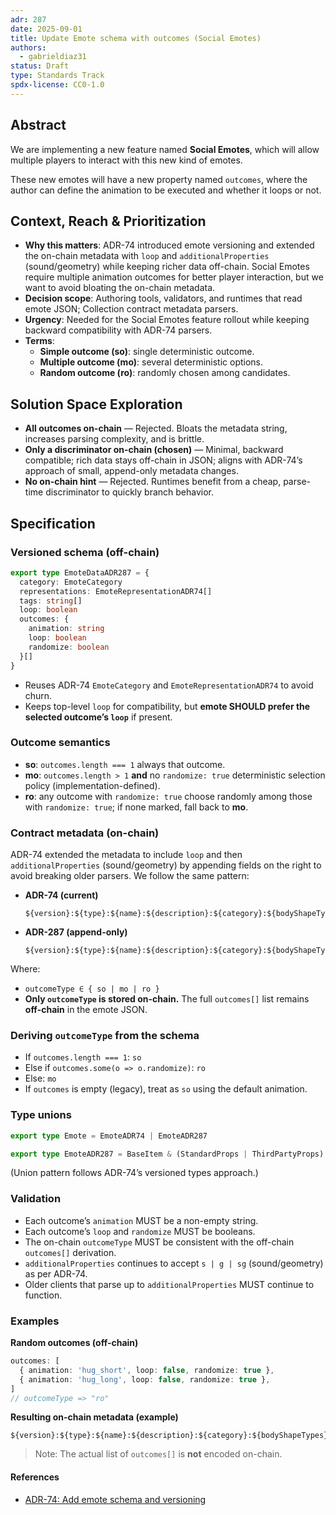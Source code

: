 ```yaml
---
adr: 287
date: 2025-09-01
title: Update Emote schema with outcomes (Social Emotes)
authors:
  - gabrieldiaz31
status: Draft
type: Standards Track
spdx-license: CC0-1.0
---
```


## Abstract

We are implementing a new feature named **Social Emotes**, which will allow multiple players to interact with this new kind of emotes.

These new emotes will have a new property named `outcomes`, where the author can define the animation to be executed and whether it loops or not.

## Context, Reach & Prioritization

- **Why this matters**: ADR-74 introduced emote versioning and extended the on-chain metadata with `loop` and `additionalProperties` (sound/geometry) while keeping richer data off-chain. Social Emotes require multiple animation outcomes for better player interaction, but we want to avoid bloating the on-chain metadata.
- **Decision scope**: Authoring tools, validators, and runtimes that read emote JSON; Collection contract metadata parsers.
- **Urgency**: Needed for the Social Emotes feature rollout while keeping backward compatibility with ADR-74 parsers.
- **Terms**:
  - **Simple outcome (so)**: single deterministic outcome.
  - **Multiple outcome (mo)**: several deterministic options.
  - **Random outcome (ro)**: randomly chosen among candidates.

## Solution Space Exploration

- **All outcomes on-chain** — Rejected. Bloats the metadata string, increases parsing complexity, and is brittle.
- **Only a discriminator on-chain (chosen)** — Minimal, backward compatible; rich data stays off-chain in JSON; aligns with ADR-74’s approach of small, append-only metadata changes.
- **No on-chain hint** — Rejected. Runtimes benefit from a cheap, parse-time discriminator to quickly branch behavior.

## Specification

### Versioned schema (off-chain)

```ts
export type EmoteDataADR287 = {
  category: EmoteCategory
  representations: EmoteRepresentationADR74[]
  tags: string[]
  loop: boolean
  outcomes: {
    animation: string
    loop: boolean
    randomize: boolean
  }[]
}
```

- Reuses ADR-74 `EmoteCategory` and `EmoteRepresentationADR74` to avoid churn.
- Keeps top-level `loop` for compatibility, but **emote SHOULD prefer the selected outcome’s `loop`** if present.

### Outcome semantics

- **so**: `outcomes.length === 1` always that outcome.
- **mo**: `outcomes.length > 1` **and** no `randomize: true` deterministic selection policy (implementation-defined).
- **ro**: any outcome with `randomize: true` choose randomly among those with `randomize: true`; if none marked, fall back to **mo**.

### Contract metadata (on-chain)

ADR-74 extended the metadata to include `loop` and then `additionalProperties` (sound/geometry) by appending fields on the right to avoid breaking older parsers. We follow the same pattern:

- **ADR-74 (current)**

  ```
  ${version}:${type}:${name}:${description}:${category}:${bodyShapeTypes}:${loop}:${additionalProperties}
  ```

- **ADR-287 (append-only)**

  ```
  ${version}:${type}:${name}:${description}:${category}:${bodyShapeTypes}:${loop}:${additionalProperties}:${outcomeType}
  ```

Where:

- `outcomeType ∈ { so | mo | ro }`
- **Only `outcomeType` is stored on-chain.** The full `outcomes[]` list remains **off-chain** in the emote JSON.

### Deriving `outcomeType` from the schema

- If `outcomes.length === 1`: `so`
- Else if `outcomes.some(o => o.randomize)`: `ro`
- Else: `mo`
- If `outcomes` is empty (legacy), treat as `so` using the default animation.

### Type unions

```ts
export type Emote = EmoteADR74 | EmoteADR287

export type EmoteADR287 = BaseItem & (StandardProps | ThirdPartyProps) & { emoteDataADR287: EmoteDataADR287 }
```

(Union pattern follows ADR-74’s versioned types approach.)

### Validation

- Each outcome’s `animation` MUST be a non-empty string.
- Each outcome’s `loop` and `randomize` MUST be booleans.
- The on-chain `outcomeType` MUST be consistent with the off-chain `outcomes[]` derivation.
- `additionalProperties` continues to accept `s | g | sg` (sound/geometry) as per ADR-74.
- Older clients that parse up to `additionalProperties` MUST continue to function.

### Examples

**Random outcomes (off-chain)**

```ts
outcomes: [
  { animation: 'hug_short', loop: false, randomize: true },
  { animation: 'hug_long', loop: false, randomize: true },
]
// outcomeType => "ro"
```

**Resulting on-chain metadata (example)**

```
${version}:${type}:${name}:${description}:${category}:${bodyShapeTypes}:${loop}:${additionalProperties}:ro
```

> Note: The actual list of `outcomes[]` is **not** encoded on-chain.

#### References

- [ADR-74: Add emote schema and versioning](https://adr.decentraland.org/adr/ADR-74)

